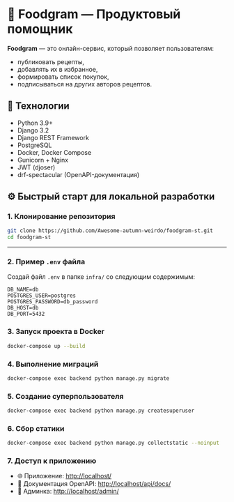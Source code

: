 # 🍲 Foodgram — Продуктовый помощник

**Foodgram** — это онлайн-сервис, который позволяет пользователям:

* публиковать рецепты,
* добавлять их в избранное,
* формировать список покупок,
* подписываться на других авторов рецептов.


## 🚀 Технологии

* Python 3.9+
* Django 3.2
* Django REST Framework
* PostgreSQL
* Docker, Docker Compose
* Gunicorn + Nginx
* JWT (djoser)
* drf-spectacular (OpenAPI-документация)


## ⚙️ Быстрый старт для локальной разработки

### 1. Клонирование репозитория

```bash
git clone https://github.com/Awesome-autumn-weirdo/foodgram-st.git
cd foodgram-st
```

---

### 2. Пример `.env` файла

Создай файл `.env` в папке `infra/` со следующим содержимым:

```env
DB_NAME=db
POSTGRES_USER=postgres
POSTGRES_PASSWORD=db_password
DB_HOST=db
DB_PORT=5432
```


### 3. Запуск проекта в Docker

```bash
docker-compose up --build
```


### 4. Выполнение миграций

```bash
docker-compose exec backend python manage.py migrate
```


### 5. Создание суперпользователя

```bash
docker-compose exec backend python manage.py createsuperuser
```


### 6. Сбор статики

```bash
docker-compose exec backend python manage.py collectstatic --noinput
```


### 7. Доступ к приложению

* 🌐 Приложение: [http://localhost/](http://localhost/)
* 📄 Документация OpenAPI: [http://localhost/api/docs/](http://localhost/api/docs/)
* 🔐 Админка: [http://localhost/admin/](http://localhost/admin/)
